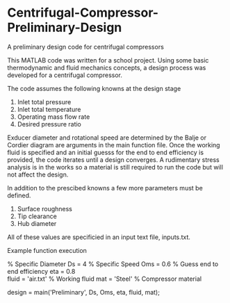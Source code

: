 # Centrifugal-Compressor-Preliminary-Design
A preliminary design code for centrifugal compressors

This MATLAB code was written for a school project. Using some basic thermodynamic and fluid mechanics concepts, a design process was developed for a centrifugal compressor. 

The code assumes the following knowns at the design stage
  1. Inlet total pressure
  2. Inlet total temperature
  3. Operating mass flow rate
  4. Desired pressure ratio
  
Exducer diameter and rotational speed are determined by the Balje or Cordier diagram are arguments in the main function file. Once the working fluid is specified and an initial guesss for the end to end efficiency is provided, the code iterates until a design converges. A rudimentary stress analysis is in the works so a material is still required to run the code but will not affect the design.

In addition to the prescibed knowns a few more parameters must be defined.
  1. Surface roughness
  2. Tip clearance
  3. Hub diameter
  
All of these values are specificied in an input text file, inputs.txt.

Example function execution

% Specific Diameter
Ds  = 4
% Specific Speed
Oms = 0.6
% Guess end to end efficiency
eta = 0.8          
fluid = 'air.txt'  % Working fluid
mat = 'Steel'      % Compressor material

design = main('Preliminary', Ds, Oms, eta, fluid, mat);
